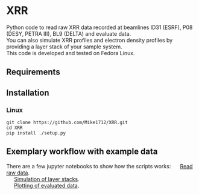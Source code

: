 # XRR
Python code to read raw XRR data recorded at beamlines ID31 (ESRF), P08 (DESY, PETRA III), BL9 (DELTA) and evaluate data.<br>
You can also simulate XRR profiles and electron density profiles by providing a layer stack of your sample system.<br>
This code is developed and tested on Fedora Linux. 
## Requirements

## Installation
### Linux
`git clone https://github.com/Mike1712/XRR.git`<br>
`cd XRR`<br>
`pip install ./setup.py`
## Exemplary workflow with example data
There are a few jupyter notebooks to show how the scripts works:
$\quad$ [Read raw data](src/XRR/notebooks/read_data.ipynb).<br>
$\quad$ [Simulation of layer stacks](src/XRR/notebooks/read_data.ipynb).<br>
$\quad$ [Plotting of evaluated data](src/XRR/notebooks/read_data.ipynb).<br>



